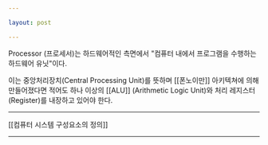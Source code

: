 ```yaml
---

layout: post

---
```


Processor (프로세서)는 하드웨어적인 측면에서 "컴퓨터 내에서 프로그램을 수행하는 하드웨어 유닛"이다.

이는 중앙처리장치(Central Processing Unit)를 뜻하며 [[폰노이만]] 아키텍쳐에 의해 만들어졌다면 적어도 하나 이상의 [[ALU]] (Arithmetic Logic Unit)와 처리 레지스터(Register)를 내장하고 있어야 한다.

***

[[컴퓨터 시스템 구성요소의 정의]]

***